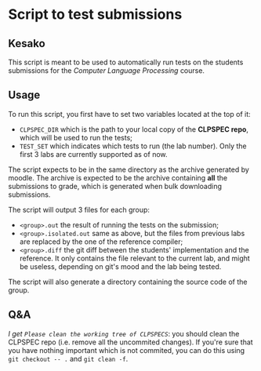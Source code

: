 # Script to test submissions

## Kesako

This script is meant to be used to automatically run tests on the students submissions for the *Computer Language Processing* course.

## Usage

To run this script, you first have to set two variables located at the top of it:
- `CLPSPEC_DIR` which is the path to your local copy of the **CLPSPEC repo**, which will be used to run the tests;
- `TEST_SET` which indicates which tests to run (the lab number). Only the first 3 labs are currently supported as of now.

The script expects to be in the same directory as the archive generated by moodle.
The archive is expected to be the archive containing **all** the submissions to grade,
which is generated when bulk downloading submissions.

The script will output 3 files for each group:
- `<group>.out` the result of running the tests on the submission;
- `<group>.isolated.out` same as above, but the files from previous labs are replaced by the one of the reference compiler;
- `<group>.diff` the git diff between the students' implementation and the reference. It only contains the file relevant to the current lab, and might be useless, depending on git's mood and the lab being tested.

The script will also generate a directory containing the source code of the group.

## Q&A

*I get `Please clean the working tree of CLPSPECS`*: you should clean the CLPSPEC repo (i.e. remove all the uncommited changes). If you're sure that you have nothing important which is not commited, you can do this using `git checkout -- .` and `git clean -f`.

